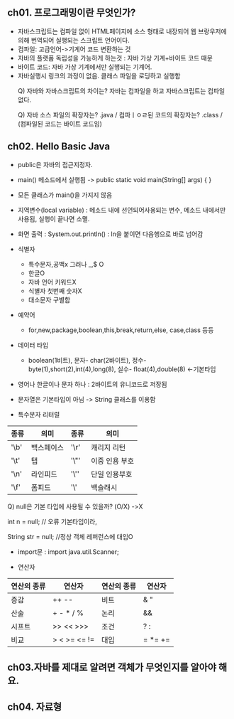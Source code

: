 ## ch01. 프로그래밍이란 무엇인가?
- 자바스크립트는 컴파일 없이 HTML페이지에 소스 형태로 내장되어 웹 브랑우저에 의해 번역되어 실행되는 스크립트 언어이다.
- 컴파일: 고급언어->기게어 코드 변환하는 것
- 자바의 플랫폼 독립성을 가능하게 하는것 : 자바 가상 기계+바이트 코드 때문
- 바이트 코드: 자바 가상 기계에서만 실행되는 기계어.
- 자바실행시 링크의 과정이 없음. 클래스 파일을 로딩하고 실행함<p>
  Q) 자바와 자바스크립트의 차이는? 자바는 컴파일을 하고 자바스크립트는 컴파일 없다.<p>
  Q) 자바 소스 파일의 확장자는? .java / 컴파ㅣㅇㄹ된 코드의 확장자는? .class / (컴파일된 코드는 바이트 코드임) 

## ch02. Hello Basic Java
- public은 자바의 접근지정자.
- main() 메소드에서 실행됨 -> public static void main(String[] args) { }
- 모든 클래스가 main()을 가지지 않음
- 지역변수(local variable) : 메소드 내에 선언되어사용되는 변수, 메소드 내에서만 사용됨, 실행이 끝나면 소멸.
- 화면 출력 : System.out.println() : ln을 붙이면 다음행으로 바로 넘어감
- 식별자
  - 특수문자,공백x 그러나 _,$ O
  - 한글O
  - 자바 언어 키워드X
  - 식별자 첫번째 숫자X
  - 대소문자 구별함
- 예약어
  - for,new,package,boolean,this,break,return,else, case,class 등등
- 데이터 타입
  - boolean(1비트), 문자- char(2바이트), 정수- byte(1),short(2),int(4),long(8), 실수- float(4),double(8) <-기본타입
- 영어나 한글이나 문자 하나 : 2바이트의 유니코드로 저장됨
- 문자열은 기본타입이 아님 -> String 클래스를 이용함

- 특수문자 리터럴<p>

|종류|의미|종류|의미| 
|------|-------|------|---------|
|'\b'|백스페이스|'\r'|캐리지 리턴|
|'\t'|탭|'\\"'|이중 인용 부호|
|'\n'|라인피드|'\\''|단일 인용부호|
|'\f'|폼피드|'\\'|백슬래시|


  Q) null은 기본 타입에 사용될 수 있을까? (O/X) ->X <p>
      int n = null; // 오류 기본타입이라,  <p>
      String str = null; //정상 객체 레퍼런스에 대입O

- import문 : import java.util.Scanner;

- 연산자 <p>


|연산의 종류|연산자|연산의 종류|연산자|
|---------|--------|--------|----------|
|증감|++ --|비트 |& "|" ^~|
|산술|+ - * / %|논리|&& || ! ^|
|시프트|>> << >>>|조건|? :|
|비교|> < >= <= !=|대입|= *= +=|



## ch03.자바를 제대로 알려면 객체가 무엇인지를 알아야 해요.

## ch04. 자료형
